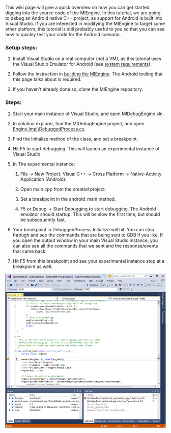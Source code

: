 This wiki page will give a quick overview on how you can get started digging into the source code of the MIEngine. In this tutorial, we are going to debug an Android native C++ project, as support for Android is built into Visual Studio. If you are interested in modifying the MIEngine to target some other platform, this tutorial is still probably useful to you so that you can see how to quickly test your code for the Android scenario.

### Setup steps:

1. Install Visual Studio on a real computer (not a VM), as this tutorial uses the Visual Studio Emulator for Android (see [system requirements](https://msdn.microsoft.com/en-us/library/mt228280(v=vs.140).aspx)).

2. Follow the instruction in [building the MIEngine](https://github.com/Microsoft/MIEngine/wiki/Building-the-MIEngine). The Android tooling that this page talks about is required.

3. If you haven't already done so, clone the MIEngine repository.

### Steps:

1. Start your main instance of Visual Studio, and open MIDebugEngine.sln.

2. In solution explorer, find the MIDebugEngine project, and open [Engine.Impl\DebuggedProcess.cs](https://github.com/Microsoft/MIEngine/blob/master/src/MIDebugEngine/Engine.Impl/DebuggedProcess.cs).

3. Find the Initialize method of the class, and set a breakpoint.

4. Hit F5 to start debugging. This will launch an experimental instance of Visual Studio.

5. In The experimental instance:

   1. File -> New Project, Visual C++ -> Cross Platform -> Native-Activity Application (Android).

   2. Open main.cpp from the created project.

   3. Set a breakpoint in the android_main method.

   4. F5 or Debug -> Start Debugging to start debugging. The Android emulator should startup. This will be slow the first time, but should be subsequently fast.

6. Your breakpoint in DebuggedProcess.Initialize will hit. You can step through and see the commands that are being sent to GDB if you like. If you open the output window in your main Visual Studio instance, you can also see all the commands that we sent and the response/events that came back.

7. Hit F5 from this breakpoint and see your experimental instance stop at a breakpoint as well.

![Experimental instance of Visual Studio stopped at a breakpoint](images/android-breakpoint.png)
